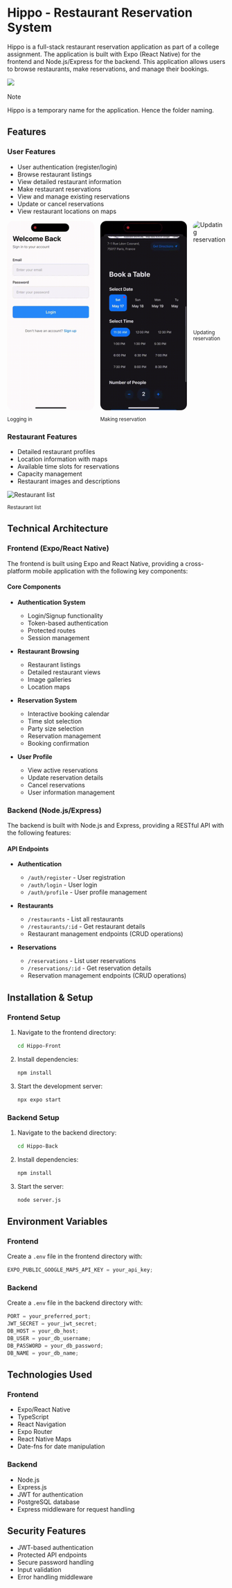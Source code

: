 # Hippo - Restaurant Reservation System

Hippo is a full-stack restaurant reservation application as part of a college assignment. The application is built with Expo (React Native) for the frontend and Node.js/Express for the backend. This application allows users to browse restaurants, make reservations, and manage their bookings.

<img src="Assets/overview.gif" width="200"/>

> [!NOTE]
> Hippo is a temporary name for the application. Hence the folder naming.

## Features

### User Features

- User authentication (register/login)
- Browse restaurant listings
- View detailed restaurant information
- Make restaurant reservations
- View and manage existing reservations
- Update or cancel reservations
- View restaurant locations on maps

<div style="display:flex; gap:1em">
  <div style="display:grid; gap:1em">
    <img alt="Logging in" src="Assets/login.gif" style="border-radius:1em"/>
    <sub>Logging in</sub>
  </div>
  <div style="display:grid; gap:1em">
    <img alt="Making reservation" src="Assets/book.gif" style="border-radius:1em"/>
    <sub>Making reservation</sub>
  </div>
  <div style="display:grid; gap:1em">
    <img alt="Updating reservation" src="Assets/update_cancel.gif" style="border-radius:1em"/>
    <sub>Updating reservation</sub>
  </div>
</div>

### Restaurant Features

- Detailed restaurant profiles
- Location information with maps
- Available time slots for reservations
- Capacity management
- Restaurant images and descriptions

<div style="display:grid; gap:1em">
  <img alt="Restaurant list" src="Assets/restaurants.gif" width="200"/>
  <sub>Restaurant list</sub>
</div>

## Technical Architecture

### Frontend (Expo/React Native)

The frontend is built using Expo and React Native, providing a cross-platform mobile application with the following key components:

#### Core Components

- **Authentication System**

  - Login/Signup functionality
  - Token-based authentication
  - Protected routes
  - Session management

- **Restaurant Browsing**

  - Restaurant listings
  - Detailed restaurant views
  - Image galleries
  - Location maps

- **Reservation System**

  - Interactive booking calendar
  - Time slot selection
  - Party size selection
  - Reservation management
  - Booking confirmation

- **User Profile**
  - View active reservations
  - Update reservation details
  - Cancel reservations
  - User information management

### Backend (Node.js/Express)

The backend is built with Node.js and Express, providing a RESTful API with the following features:

#### API Endpoints

- **Authentication**

  - `/auth/register` - User registration
  - `/auth/login` - User login
  - `/auth/profile` - User profile management

- **Restaurants**

  - `/restaurants` - List all restaurants
  - `/restaurants/:id` - Get restaurant details
  - Restaurant management endpoints (CRUD operations)

- **Reservations**
  - `/reservations` - List user reservations
  - `/reservations/:id` - Get reservation details
  - Reservation management endpoints (CRUD operations)

## Installation & Setup

### Frontend Setup

1. Navigate to the frontend directory:

   ```bash
   cd Hippo-Front
   ```

2. Install dependencies:

   ```bash
   npm install
   ```

3. Start the development server:
   ```bash
   npx expo start
   ```

### Backend Setup

1. Navigate to the backend directory:

   ```bash
   cd Hippo-Back
   ```

2. Install dependencies:

   ```bash
   npm install
   ```

3. Start the server:
   ```bash
   node server.js
   ```

## Environment Variables

### Frontend

Create a `.env` file in the frontend directory with:

```js
EXPO_PUBLIC_GOOGLE_MAPS_API_KEY = your_api_key;
```

### Backend

Create a `.env` file in the backend directory with:

```js
PORT = your_preferred_port;
JWT_SECRET = your_jwt_secret;
DB_HOST = your_db_host;
DB_USER = your_db_username;
DB_PASSWORD = your_db_password;
DB_NAME = your_db_name;
```

## Technologies Used

### Frontend

- Expo/React Native
- TypeScript
- React Navigation
- Expo Router
- React Native Maps
- Date-fns for date manipulation

### Backend

- Node.js
- Express.js
- JWT for authentication
- PostgreSQL database
- Express middleware for request handling

## Security Features

- JWT-based authentication
- Protected API endpoints
- Secure password handling
- Input validation
- Error handling middleware
